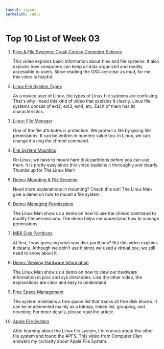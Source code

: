 ```yaml
---
layout: layout
permalink: /W03/
---
```

# Top 10 List of Week 03

1. [Files & File Systems: Crash Course Computer Science](https://youtu.be/KN8YgJnShPM)

    This video explains basic information about files and file systems.  It also explains how computers can keep all data organized and readily accessible to users. Since reading the OSC are clear as mud, for me, this video is helpful.

2. [Linux File System Types](https://youtu.be/g7OkSvioFlU)

    As a novice user of Linux, the types of Linux file systems are confusing. That's why I need this kind of video that explains it clearly. Linux file systems consist of ext2, ext3, ext4, etc. Each of them has its characteristics.

3. [Linux: File Manager](https://youtu.be/DCp4h-GVsEo)

    One of the file attributes is protection. We protect a file by giving file permissions. It can be written in numeric value too. In Linux, we can change it using the chmod command.

4. [File System Mounting](https://youtu.be/A8ITr5ZpzvA)

    On Linux, we have to mount hard disk partitions before you can use them. It is pretty easy since this video explains it thoroughly and clearly. Thumbs up for The Linux Man!

5. [Demo: Mounting A File Systems](https://youtu.be/85dBD5M2i9U)

    Need more explanations in mounting? Check this out! The Linux Man give a demo on how to mount a file system.

6. [Demo: Managing Permissions](https://youtu.be/YbPOg2s3Hhc)

    The Linux Man show us a demo on how to use the chmod command to modify file permissions. The demo helps me understand how to manage permissions.

7. [MBR Disk Partitions](https://youtu.be/CfBMnb0jtp8)

    At first, I was guessing what was disk partitions? But this video explains it clearly. Although we didn't use it since we used a virtual box, we still need to know about it.

8. [Demo: Viewing Hardware Information](https://youtu.be/G07otC0ts1Q)

    The Linux Man show us a demo on how to view our hardware information in proc and sys directories. Like the other video, the explanations are clear and easy to understand.

9. [Free Space Management](https://www.geeksforgeeks.org/free-space-management-in-operating-system/)

    The system maintains a free space list that tracks all free disk blocks. It can be implemented mainly as a bitmap, linked list, grouping, and counting. For more details, please read the article.

10. [Apple File System](https://youtu.be/9I7fg930Deg)

    After learning about the Linux file system, I'm curious about the other file system and found the APFS. This video from Computer Clan answers my curiosity about Apple File System.
